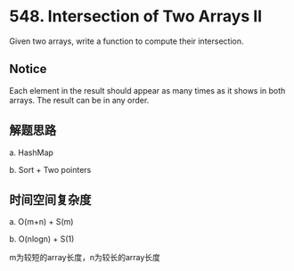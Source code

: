 # 548. Intersection of Two Arrays II

Given two arrays, write a function to compute their intersection.

## Notice
Each element in the result should appear as many times as it shows in both arrays.
The result can be in any order.

## 解题思路

a. HashMap 

b. Sort + Two pointers

## 时间空间复杂度
a. O(m+n) + S(m) 

b. O(nlogn) + S(1)

m为较短的array长度，n为较长的array长度

